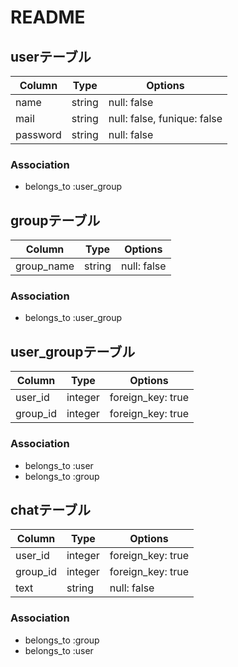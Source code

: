 # README

## userテーブル

|Column|Type|Options|
|------|----|-------|
|name|string|null: false|
|mail|string|null: false, funique: false|
|password|string|null: false|

### Association
- belongs_to :user_group

## groupテーブル

|Column|Type|Options|
|------|----|-------|
|group_name|string|null: false|

### Association
- belongs_to :user_group

## user_groupテーブル

|Column|Type|Options|
|------|----|-------|
|user_id|integer|foreign_key: true|
|group_id|integer|foreign_key: true|

### Association
- belongs_to :user
- belongs_to :group


## chatテーブル

|Column|Type|Options|
|------|----|-------|
|user_id|integer|foreign_key: true|
|group_id|integer|foreign_key: true|
|text|string|null: false|

### Association
- belongs_to :group
- belongs_to :user


